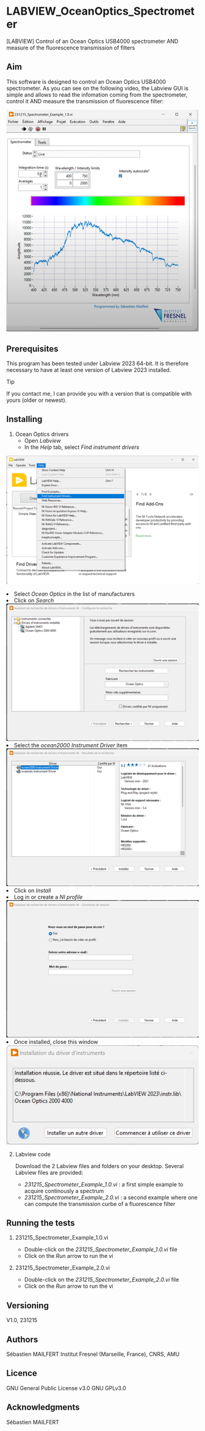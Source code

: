 # LABVIEW_OceanOptics_Spectrometer
[LABVIEW] Control of an Ocean Optics USB4000 spectrometer AND measure of the fluorescence transmission of filters

## Aim
This software is designed to control an Ocean Optics USB4000 spectrometer.
As you can see on the following video, the Labview GUI is simple and allows to read the infomation coming from the spectrometer, control it AND measure the transmission of fluorescence filter:

[![Watch the video](https://github.com/MAILFERT-Sebastien/LABVIEW_OceanOptics_Spectrometer/blob/main/Images/Labview_OceanOptics_USB4000.png)]([https://youtu.be/x3z7vbhCzYc](https://www.youtube.com/watch?v=lz8w-zJ4CPQ))


## Prerequisites
This program has been tested under Labview 2023 64-bit. It is therefore necessary to have at least one version of Labview 2023 installed.
> [!TIP]
> If you contact me, I can provide you with a version that is compatible with yours (older or newest).

## Installing

1. Ocean Optics drivers
   <ul>
      <li> Open <i>Labview</i></li>
      <li> In the <i>Help</i> tab, select <i>Find instrument drivers</i></li>
![image](https://github.com/MAILFERT-Sebastien/LABVIEW_OceanOptics_Spectrometer/blob/main/Images/Labview_OceanOptics_Drivers_0.png)
      <li> Select <i>Ocean Optics</i> in the list of manufacturers</li>
      <li> Click on <i>Search</i> </li>
![image](https://github.com/MAILFERT-Sebastien/LABVIEW_OceanOptics_Spectrometer/blob/main/Images/Labview_OceanOptics_Drivers_1.png)
      <li> Select the <i>ocean2000 Instrument Driver</i> item</li>
![image](https://github.com/MAILFERT-Sebastien/LABVIEW_OceanOptics_Spectrometer/blob/main/Images/Labview_OceanOptics_Drivers_2.png)
      <li> Click on <i>Install</i></li>
      <li> Log in or create a <i>NI profile</i></li>
![image](https://github.com/MAILFERT-Sebastien/LABVIEW_OceanOptics_Spectrometer/blob/main/Images/Labview_OceanOptics_Drivers_3.png)
      <li> Once installed, close this window</li>
![image](https://github.com/MAILFERT-Sebastien/LABVIEW_OceanOptics_Spectrometer/blob/main/Images/Labview_OceanOptics_Drivers_4.png)
      </ul>
      
2. Labview code

      Download the 2 Labview files and folders on your desktop. Several Labview files are provided:
      <ul>
      <li> <i>231215_Spectrometer_Example_1.0.vi</i> : a first simple example to acquire continously a spectrum</li>
      <li> <i>231215_Spectrometer_Example_2.0.vi</i> : a second example where one can compute the transmission curbe of a fluorescence filter</li>
      </ul>

## Running the tests
1. 231215_Spectrometer_Example_1.0.vi
	<ul>
      	<li> Double-click on the <i>231215_Spectrometer_Example_1.0.vi</i> file</li>
      	<li> Click on the <i>Run</i> arrow to run the vi</li>
      	</ul>


2. 231215_Spectrometer_Example_2.0.vi
	<ul>
      	<li> Double-click on the <i>231215_Spectrometer_Example_2.0.vi</i> file</li>
      	<li> Click on the <i>Run</i> arrow to run the vi</li>
      	</ul>


## Versioning

V1.0, 231215

## Authors
Sébastien MAILFERT
Institut Fresnel (Marseille, France), CNRS, AMU

## Licence
GNU General Public License v3.0
GNU GPLv3.0

## Acknowledgments
Sébastien MAILFERT
